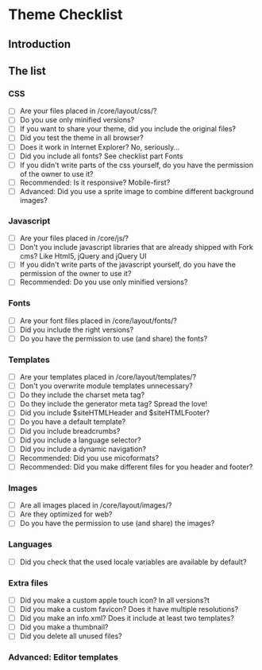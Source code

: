 # Theme Checklist

## Introduction


## The list

### CSS

- [ ] Are your files placed in /core/layout/css/?
- [ ] Do you use only minified versions?
- [ ] If you want to share your theme, did you include the original files?
- [ ] Did you test the theme in all browser?
- [ ] Does it work in Internet Explorer? No, seriously…
- [ ] Did you include all fonts? See checklist part Fonts
- [ ] If you didn't write parts of the css yourself, do you have the permission of the owner to use it?
- [ ] Recommended: Is it responsive? Mobile-first?
- [ ] Advanced: Did you use a sprite image to combine different background images?

### Javascript

- [ ] Are your files placed in /core/js/?
- [ ] Don't you include javascript libraries that are already shipped with Fork cms? Like Html5, jQuery and jQuery UI
- [ ] If you didn't write parts of the javascript yourself, do you have the permission of the owner to use it?
- [ ] Recommended: Do you use only minified versions?

### Fonts

- [ ] Are your font files placed in /core/layout/fonts/?
- [ ] Did you include the right versions?
- [ ] Do you have the permission to use (and share) the fonts?

### Templates

- [ ] Are your templates placed in /core/layout/templates/?
- [ ] Don't you overwrite module templates unnecessary? 
- [ ] Do they include the charset meta tag?
- [ ] Do they include the generator meta tag? Spread the love!
- [ ] Did you include $siteHTMLHeader and $siteHTMLFooter?
- [ ] Do you have a default template?
- [ ] Did you include breadcrumbs?
- [ ] Did you include a language selector?
- [ ] Did you include a dynamic navigation?
- [ ] Recommended: Did you use micoformats?
- [ ] Recommended: Did you make different files for you header and footer?

### Images

- [ ] Are all images placed in /core/layout/images/?
- [ ] Are they optimized for web?
- [ ] Do you have the permission to use (and share) the images?

### Languages

- [ ] Did you check that the used locale variables are available by default?

### Extra files

- [ ] Did you make a custom apple touch icon? In all versions?t
- [ ] Did you make a custom favicon? Does it have multiple resolutions?
- [ ] Did you make an info.xml? Does it include at least two templates?
- [ ] Did you make a thumbnail?
- [ ] Did you delete all unused files?

### Advanced: Editor templates

